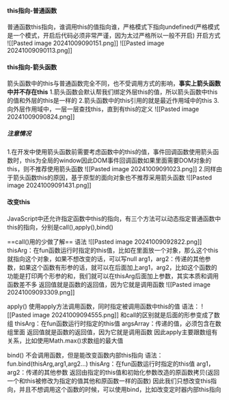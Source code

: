 #### this指向-普通函数
普通函数this指向，谁调用this的值指向谁，严格模式下指向undefined(严格模式是一个模式，开启后代码必须非常严谨，因为太过严格所以一般不开启)
开启方式
![[Pasted image 20241009090151.png]]
![[Pasted image 20241009090113.png]]

#### this指向-箭头函数
箭头函数中的this与普通函数完全不同，也不受调用方式的影响，**事实上箭头函数中并不存在this**
1.箭头函数会默认帮我们绑定外层this的值，所以箭头函数中this的值和外层的this是一样的
2.箭头函数中的this引用的就是最近作用域中的this
3.向外层作用域中，一层一层查找this，直到有this的定义
![[Pasted image 20241009090824.png]]

##### 注意情况
1.在开发中使用箭头函数前需要考虑函数中的this的值，事件回调函数使用箭头函数时，this为全局的window因此DOM事件回调函数如果里面需要DOM对象的this，则不推荐使用箭头函数
![[Pasted image 20241009091023.png]]
2.同样由于箭头函数this的原因，基于原型的面向对象也不推荐采用箭头函数
![[Pasted image 20241009091431.png]]


#### 改变this
JavaScript中还允许指定函数中this的指向，有三个方法可以动态指定普通函数中this的指向，分别是call(),apply(),bind()

==call()用的少做了解==
语法
![[Pasted image 20241009092822.png]]
thisArg：在fun函数运行时指定的this值，比如在里面放一个对象，那么这个this就指向这个对象，如果不想改变的话，可以写null
arg1，arg2：传递的其他参数，如果这个函数有形参的话，就可以在后面加上arg1，arg2，比如这个函数的功能是打印两个形参的和，我们就可以在thisArg后面加上参数，其实本质和调用函数差不多
返回值就是函数的返回值，因为它就是调用函数
![[Pasted image 20241009093309.png]]


apply()
使用apply方法调用函数，同时指定被调用函数中this的值
语法：
![[Pasted image 20241009094555.png]]
和call的区别就是后面的形参变成了数组
thisArg：在fun函数运行时指定的this值
argsArray：传递的值，必须包含在数组里面
返回值就是函数的返回值，因为它就是调用函数
因此apply主要跟数组有关系，比如使用Math.max()求数组的最大值


bind()
不会调用函数，但是能改变函数内部this指向
语法：
fun.bind(thisArg,arg1,arg2...)
thisArg：在fun函数运行时指定的this值
arg1，arg2：传递的其他参数
返回由指定的this值和初始化参数改造的原函数拷贝(返回一个和this被修改为指定的值其他和原函数一样的函数)
因此我们只想改变this指向，并且不想调用这个函数的时候，可以使用bind，比如改变定时器内部this指向